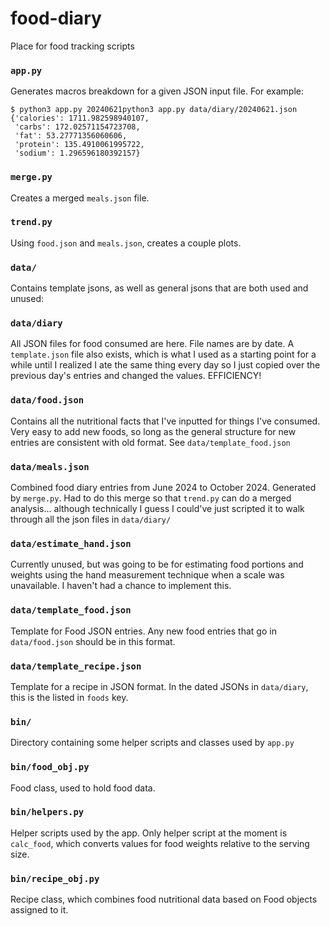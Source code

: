 # food-diary
Place for food tracking scripts

### `app.py`

Generates macros breakdown for a given JSON input file. For example:

```
$ python3 app.py 20240621python3 app.py data/diary/20240621.json 
{'calories': 1711.982598940107,
 'carbs': 172.02571154723708,
 'fat': 53.27771356060606,
 'protein': 135.4910061995722,
 'sodium': 1.296596180392157}
```

### `merge.py`
Creates a merged `meals.json` file.

### `trend.py`
Using `food.json` and `meals.json`, creates a couple plots.

### `data/`
Contains template jsons, as well as general jsons that are both used and unused:

### `data/diary`
All JSON files for food consumed are here. File names are by date. A `template.json` file also exists, which is what I used as a starting point for a while until I realized I ate the same thing every day so I just copied over the previous day's entries and changed the values. EFFICIENCY!

### `data/food.json`
Contains all the nutritional facts that I've inputted for things I've consumed. Very easy to add new foods, so long as the general structure for new entries are consistent with old format. See `data/template_food.json`

### `data/meals.json`
Combined food diary entries from June 2024 to October 2024. Generated by `merge.py`. Had to do this merge so that `trend.py` can do a merged analysis... although technically I guess I could've just scripted it to walk through all the json files in `data/diary/`

### `data/estimate_hand.json`
Currently unused, but was going to be for estimating food portions and weights using the hand measurement technique when a scale was unavailable. I haven't had a chance to implement this.

### `data/template_food.json`
Template for Food JSON entries. Any new food entries that go in `data/food.json` should be in this format.

### `data/template_recipe.json`
Template for a recipe in JSON format. In the dated JSONs in `data/diary`, this is the listed in `foods` key.

### `bin/`
Directory containing some helper scripts and classes used by `app.py`

### `bin/food_obj.py`
Food class, used to hold food data.

### `bin/helpers.py`
Helper scripts used by the app. Only helper script at the moment is `calc_food`, which converts values for food weights relative to the serving size.

### `bin/recipe_obj.py`
Recipe class, which combines food nutritional data based on Food objects assigned to it.
